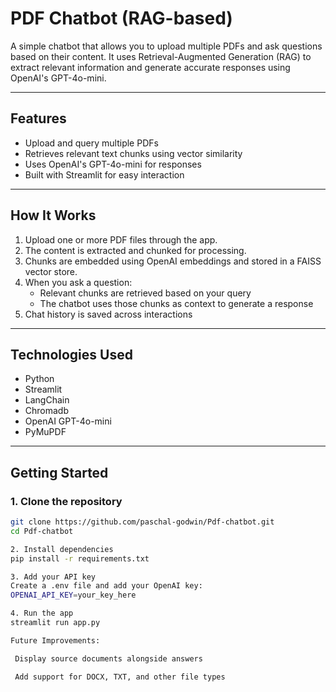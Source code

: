 # PDF Chatbot (RAG-based)

A simple chatbot that allows you to upload multiple PDFs and ask questions based on their content. It uses Retrieval-Augmented Generation (RAG) to extract relevant information and generate accurate responses using OpenAI's GPT-4o-mini.

---

## Features

- Upload and query multiple PDFs
- Retrieves relevant text chunks using vector similarity
- Uses OpenAI's GPT-4o-mini  for responses
- Built with Streamlit for easy interaction

---

## How It Works

1. Upload one or more PDF files through the app.
2. The content is extracted and chunked for processing.
3. Chunks are embedded using OpenAI embeddings and stored in a FAISS vector store.
4. When you ask a question:
   - Relevant chunks are retrieved based on your query
   - The chatbot uses those chunks as context to generate a response
5. Chat history is saved across interactions

---

## Technologies Used

- Python
- Streamlit
- LangChain
- Chromadb
- OpenAI GPT-4o-mini
- PyMuPDF

---

## Getting Started

### 1. Clone the repository

```bash
git clone https://github.com/paschal-godwin/Pdf-chatbot.git
cd Pdf-chatbot

2. Install dependencies
pip install -r requirements.txt

3. Add your API key
Create a .env file and add your OpenAI key:
OPENAI_API_KEY=your_key_here

4. Run the app
streamlit run app.py

Future Improvements:

 Display source documents alongside answers

 Add support for DOCX, TXT, and other file types



